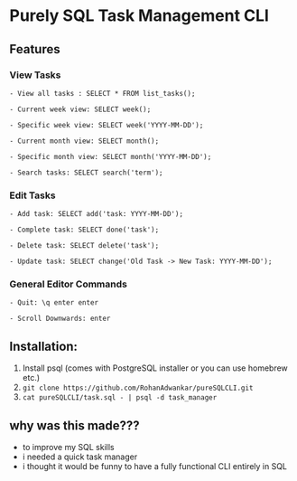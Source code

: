 # Purely SQL Task Management CLI

## Features
### View Tasks
    - View all tasks : SELECT * FROM list_tasks();

    - Current week view: SELECT week();

    - Specific week view: SELECT week('YYYY-MM-DD');

    - Current month view: SELECT month();

    - Specific month view: SELECT month('YYYY-MM-DD');

    - Search tasks: SELECT search('term');

### Edit Tasks
    - Add task: SELECT add('task: YYYY-MM-DD');

    - Complete task: SELECT done('task');

    - Delete task: SELECT delete('task');

    - Update task: SELECT change('Old Task -> New Task: YYYY-MM-DD');

### General Editor Commands
    - Quit: \q enter enter  

    - Scroll Downwards: enter                                         

## Installation:
1. Install psql (comes with PostgreSQL installer or you can use homebrew etc.)
2. ```git clone https://github.com/RohanAdwankar/pureSQLCLI.git```
3. ```cat pureSQLCLI/task.sql - | psql -d task_manager```

## why was this made???
- to improve my SQL skills
- i needed a quick task manager
- i thought it would be funny to have a fully functional CLI entirely in SQL